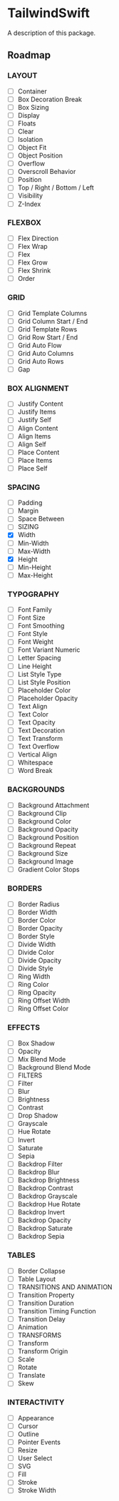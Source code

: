 # TailwindSwift

A description of this package.

## Roadmap

### LAYOUT

- [ ] Container
- [ ] Box Decoration Break
- [ ] Box Sizing
- [ ] Display
- [ ] Floats
- [ ] Clear
- [ ] Isolation
- [ ] Object Fit
- [ ] Object Position
- [ ] Overflow
- [ ] Overscroll Behavior
- [ ] Position
- [ ] Top / Right / Bottom / Left
- [ ] Visibility
- [ ] Z-Index

### FLEXBOX

- [ ] Flex Direction
- [ ] Flex Wrap
- [ ] Flex
- [ ] Flex Grow
- [ ] Flex Shrink
- [ ] Order

### GRID

- [ ] Grid Template Columns
- [ ] Grid Column Start / End
- [ ] Grid Template Rows
- [ ] Grid Row Start / End
- [ ] Grid Auto Flow
- [ ] Grid Auto Columns
- [ ] Grid Auto Rows
- [ ] Gap

### BOX ALIGNMENT

- [ ] Justify Content
- [ ] Justify Items
- [ ] Justify Self
- [ ] Align Content
- [ ] Align Items
- [ ] Align Self
- [ ] Place Content
- [ ] Place Items
- [ ] Place Self

### SPACING

- [ ] Padding
- [ ] Margin
- [ ] Space Between
- [ ] SIZING
- [x] Width
- [ ] Min-Width
- [ ] Max-Width
- [x] Height
- [ ] Min-Height
- [ ] Max-Height

### TYPOGRAPHY

- [ ] Font Family
- [ ] Font Size
- [ ] Font Smoothing
- [ ] Font Style
- [ ] Font Weight
- [ ] Font Variant Numeric
- [ ] Letter Spacing
- [ ] Line Height
- [ ] List Style Type
- [ ] List Style Position
- [ ] Placeholder Color
- [ ] Placeholder Opacity
- [ ] Text Align
- [ ] Text Color
- [ ] Text Opacity
- [ ] Text Decoration
- [ ] Text Transform
- [ ] Text Overflow
- [ ] Vertical Align
- [ ] Whitespace
- [ ] Word Break

### BACKGROUNDS

- [ ] Background Attachment
- [ ] Background Clip
- [ ] Background Color
- [ ] Background Opacity
- [ ] Background Position
- [ ] Background Repeat
- [ ] Background Size
- [ ] Background Image
- [ ] Gradient Color Stops

### BORDERS

- [ ] Border Radius
- [ ] Border Width
- [ ] Border Color
- [ ] Border Opacity
- [ ] Border Style
- [ ] Divide Width
- [ ] Divide Color
- [ ] Divide Opacity
- [ ] Divide Style
- [ ] Ring Width
- [ ] Ring Color
- [ ] Ring Opacity
- [ ] Ring Offset Width
- [ ] Ring Offset Color

### EFFECTS

- [ ] Box Shadow
- [ ] Opacity
- [ ] Mix Blend Mode
- [ ] Background Blend Mode
- [ ] FILTERS
- [ ] Filter
- [ ] Blur
- [ ] Brightness
- [ ] Contrast
- [ ] Drop Shadow
- [ ] Grayscale
- [ ] Hue Rotate
- [ ] Invert
- [ ] Saturate
- [ ] Sepia
- [ ] Backdrop Filter
- [ ] Backdrop Blur
- [ ] Backdrop Brightness
- [ ] Backdrop Contrast
- [ ] Backdrop Grayscale
- [ ] Backdrop Hue Rotate
- [ ] Backdrop Invert
- [ ] Backdrop Opacity
- [ ] Backdrop Saturate
- [ ] Backdrop Sepia

### TABLES

- [ ] Border Collapse
- [ ] Table Layout
- [ ] TRANSITIONS AND ANIMATION
- [ ] Transition Property
- [ ] Transition Duration
- [ ] Transition Timing Function
- [ ] Transition Delay
- [ ] Animation
- [ ] TRANSFORMS
- [ ] Transform
- [ ] Transform Origin
- [ ] Scale
- [ ] Rotate
- [ ] Translate
- [ ] Skew

### INTERACTIVITY

- [ ] Appearance
- [ ] Cursor
- [ ] Outline
- [ ] Pointer Events
- [ ] Resize
- [ ] User Select
- [ ] SVG
- [ ] Fill
- [ ] Stroke
- [ ] Stroke Width
